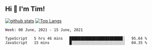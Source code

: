 ## Hi 👋 I'm Tim!
  
  [![github stats](https://github-readme-stats.vercel.app/api?username=thostetler&theme=dracula&count_private=true&show_icons=true)](https://github.com/thostetler/github-readme-stats)
  [![Top Langs](https://github-readme-stats.vercel.app/api/top-langs/?username=thostetler&layout=compact&count_private=true&theme=dracula&show_icons=true)](https://github.com/thostetler/github-readme-stats)
 
<!--START_SECTION:waka-->
```text
Week: 08 June, 2021 - 15 June, 2021

TypeScript   5 hrs 46 mins   ████████████████████████░   95.64 % 
JavaScript   15 mins         █░░░░░░░░░░░░░░░░░░░░░░░░   04.35 % 
```
<!--END_SECTION:waka-->
